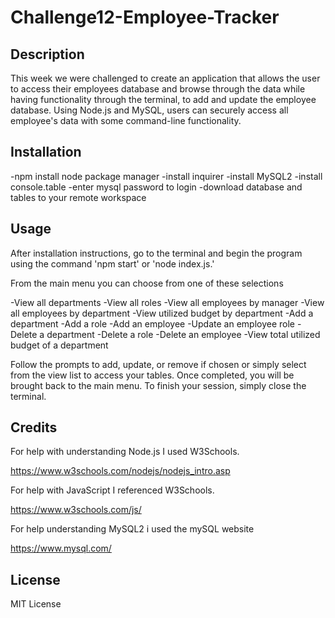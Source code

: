 # Challenge12-Employee-Tracker

## Description

This week we were challenged to create an application that allows the user to access their employees database and browse through the data while having functionality through the terminal, to add and update the employee database. Using Node.js and MySQL, users can securely access all employee's data with some command-line functionality.

## Installation 

-npm install node package manager
-install inquirer
-install MySQL2
-install console.table
-enter mysql password to login
-download database and tables to your remote workspace 

## Usage

After installation instructions, go to the terminal and begin the program using the command 'npm start' or 'node index.js.'

From the main menu you can choose from one of these selections

-View all departments
-View all roles
-View all employees by manager
-View all employees by department
-View utilized budget by department
-Add a department
-Add a role
-Add an employee
-Update an employee role
-Delete a department
-Delete a role
-Delete an employee
-View total utilized budget of a department

Follow the prompts to add, update, or remove if chosen or simply select from the view list to access your tables. Once completed, you will be brought back to the main menu. To finish your session, simply close the terminal.

## Credits

For help with understanding Node.js I used W3Schools.

https://www.w3schools.com/nodejs/nodejs_intro.asp

For help with JavaScript I referenced W3Schools.

https://www.w3schools.com/js/

For help understanding MySQL2 i used the mySQL website

https://www.mysql.com/

## License

MIT License

